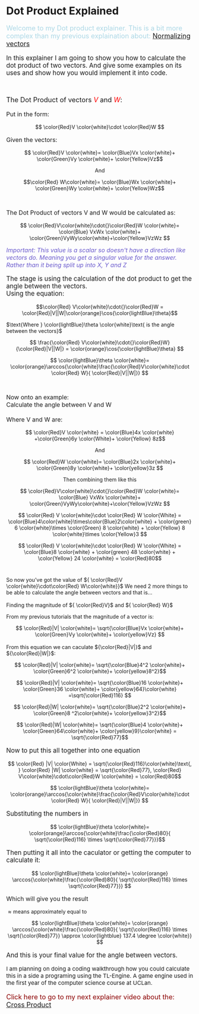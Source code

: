 # Dot Product Explained

<script defer>
    // for Anki 2.1
    MathJax.Hub.Config({ TeX: { extensions: ["color.js"] }});
</script>
<script type="text/x-mathjax-config">
    MathJax.Hub.processSectionDelay = 0;
    MathJax.Hub.Config({
        TeX: { extensions: ["color.js"] },
        messageStyle: 'none',
        showProcessingMessages: false,
        tex2jax: {
            inlineMath: [ ['$','$'], ['\\(','\\)'] ],
            displayMath: [ ['$$','$$'], ['\\[','\\]'] ],
            processEscapes: true
        }
        });
</script>
<script type="text/javascript">
    (function () {
        if (typeof MathJax === "undefined") {
            var script = document.createElement('script');
            script.type = 'text/javascript';
            script.src = 'https://cdnjs.cloudflare.com/ajax/libs/mathjax/2.7.1/MathJax.js?config=TeX-MML-AM_CHTML';
            document.body.appendChild(script);
        }
    })();
</script>

<p style="font-size:18px;color:LightBlue">
Welcome to my Dot product explainer. This is a bit  more complex than my previous explaination about: <a href="NormalizeVectors.html">Normalizing vectors</a>
</p>

<p style="font-size:17px">
In this explainer I am going to show you how to calculate the dot product of two vectors. And give some examples on its uses and show how you would implement it into code.
</p>
<br>
<p style="font-size:18px">
The Dot Product of  vectors <em style="color:Red">V</em> and <em style="color:Red">W</em>:
</p>
<p style="font-size:16px">
Put in the form:
</p>

$$ \color{Red}V \color{white}\cdot \color{Red}W $$

<p style="font-size:16px">
Given the vectors:
</p>

$$ \color{Red}V \color{white}= \color{Blue}Vx \color{white}+ \color{Green}Vy \color{white}+ \color{Yellow}Vz$$

$$ \text{ And }$$

$$\color{Red} W\color{white}= \color{Blue}Wx \color{white}+ \color{Green}Wy \color{white}+ \color{Yellow}Wz$$

<br>
<p style="font-size:16px">
The Dot Product of vectors V and W would be calculated as:</p>

$$ \color{Red}V\color{white}\cdot{}\color{Red}W \color{white}= \color{Blue} VxWx \color{white}+  \color{Green}VyWy\color{white}+\color{Yellow}VzWz $$

<em style="font-size:16px;color:slateblue ">
Important: This value is a scalar so doesn't have a direction like vectors do. Meaning you get a singular value for the answer. Rather than it being split up into X, Y and Z
</em><br>

<p style="font-size:17px">
The stage is using the calculation of the dot product to get the angle between the vectors.<br>
Using the equation:
</p>

$$\color{Red} V\color{white}\cdot{}\color{Red}W = \color{Red}|V||W|\color{orange}\cos{\color{lightBlue}\theta}$$

$\text{Where } \color{lightBlue}\theta \color{white}\text{ is the angle between the vectors}$

$$ \frac{\color{Red} V\color{white}\cdot{}\color{Red}W}{\color{Red}|V||W|} = \color{orange}\cos{\color{lightBlue}\theta} $$

$$ \color{lightBlue}\theta \color{white}=  \color{orange}\arccos{\color{white}\frac{\color{Red}V\color{white}\cdot \color{Red} W}{ \color{Red}|V||W|}} $$

<br>
<p style="font-size:16px">
Now onto an example:
<Br> Calculate the angle between V and W
<Br><br> Where V and W are: </p>

$$ \color{Red}V \color{white} = \color{Blue}4x \color{white} +\color{Green}6y \color{White}+ \color{Yellow} 8z$$

$$ \text{And} $$

$$ \color{Red}W \color{white}= \color{Blue}2x \color{white}+ \color{Green}8y \color{white}+ \color{yellow}3z $$

$$ \text{Then combining them like this} $$

$$ \color{Red}V\color{white}\cdot{}\color{Red}W \color{white}= \color{Blue} VxWx \color{white}+  \color{Green}VyWy\color{white}+\color{Yellow}VzWz $$

$$ \color{Red} V \color{white}\cdot \color{Red} W \color{White} = \color{Blue}4\color{white}\times\color{Blue}2\color{white} + \color{green} 6 \color{white}\times \color{Green} 8 \color{white} + \color{Yellow} 8 \color{white}\times \color{Yellow}3 $$

$$ \color{Red} V \color{white}\cdot \color{Red} W \color{White} = \color{Blue}8 \color{white} + \color{green} 48 \color{white} + \color{Yellow} 24 \color{white} = \color{Red}80$$
<br>

<p style="font-size:16px">

So now you've got the value of ${ \color{Red}V \color{white}\cdot\color{Red} W\color{white}}$ We need 2 more things to be able to calculate the angle between vectors and that is...
</p>

<p style="font-size:17px">

Finding the magnitude of ${ \color{Red}V}$ and ${ \color{Red} W}$

From my previous tutorials that the magnitude of a vector is:
</p>

$$ \color{Red}|V| \color{white}=  \sqrt{\color{Blue}Vx \color{white}+ \color{Green}Vy \color{white}+ \color{yellow}Vz} $$

<p style="font-size:17px">

From this equation we can caculate ${\color{Red}|V|}$ and ${\color{Red}|W|}$: 
</p>

$$ \color{Red}|V| \color{white}=  \sqrt{\color{Blue}4^2 \color{white}+ \color{Green}6^2 \color{white}+ \color{yellow}8^2}$$

$$ \color{Red}|V| \color{white}=  \sqrt{\color{Blue}16 \color{white}+ \color{Green}36 \color{white}+ \color{yellow}64}\color{white} =\sqrt{\color{Red}116} $$

$$ \color{Red}|W| \color{white}=  \sqrt{\color{Blue}2^2 \color{white}+ \color{Green}8 ^2\color{white}+ \color{yellow}3^2}$$

$$ \color{Red}|W| \color{white}=  \sqrt{\color{Blue}4 \color{white}+ \color{Green}64\color{white}+ \color{yellow}9}\color{white} = \sqrt{\color{Red}77}$$

<p style="font-size:17px">
Now to put this all together into one equation
</p>


$$ \color{Red} |V| \color{White} = \sqrt{\color{Red}116}\color{white}\text{, } \color{Red} |W| \color{white} = \sqrt{\color{Red}77}, \color{Red} V\color{white}\cdot\color{Red}W \color{white} = \color{Red}80$$

$$ \color{lightBlue}\theta \color{white}=  \color{orange}\arccos{\color{white}\frac{\color{Red}V\color{white}\cdot \color{Red} W}{ \color{Red}|V||W|}} $$

<p style="font-size:17px">
Substituting the numbers in</p>

$$ \color{lightBlue}\theta \color{white}=  \color{orange}\arccos{\color{white}\frac{\color{Red}80}{ \sqrt{\color{Red}116} \times \sqrt{\color{Red}77}}}$$

<p style="font-size:17px">
Then putting it all into the caculator or getting the computer to calculate it:</p>

$$ \color{lightBlue}\theta \color{white}= \color{orange} \arccos{\color{white}\frac{\color{Red}80}{ \sqrt{\color{Red}116} \times \sqrt{\color{Red}77}}} $$

<p style="font-size:16px">
Which will give you the result

${ \approx \text{means approximately equal to}}$</p>

$$ \color{lightBlue}\theta \color{white}= \color{orange} \arccos{\color{white}\frac{\color{Red}80}{ \sqrt{\color{Red}116} \times \sqrt{\color{Red}77}} \approx \color{lightblue} 137.4 \degree \color{white}} $$

<p style="font-size:17px">
And this is your final value for the angle between vectors.
</p>
<p style ="font-size:15px">
I am planning on doing a coding walkthrough how you could calculate this in a side a programing using the TL-Engine. A game engine used in the first year of the computer science course at UCLan.
</p>

<p style="font-size:18px;color:DarkRed">
Click here to go to my next explainer video about the:
<a href="CrossProduct.html">Cross Product </a>
</p>
